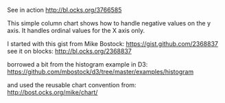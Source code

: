 See in action http://bl.ocks.org/3766585

This simple column chart shows how to handle negative values on the y axis.  It handles ordinal values for the X axis only.

I started with this gist from Mike Bostock: https://gist.github.com/2368837  see it on blocks: http://bl.ocks.org/2368837

borrowed a bit from the histogram example in D3: https://github.com/mbostock/d3/tree/master/examples/histogram

and used the reusable chart convention from: http://bost.ocks.org/mike/chart/


